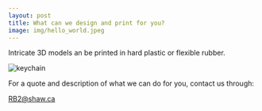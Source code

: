 ```yaml
---
layout: post
title: What can we design and print for you?
image: img/hello_world.jpeg
---
```


Intricate 3D models an be printed in hard plastic or flexible rubber. 

![keychain](https://scontent-sea1-1.xx.fbcdn.net/v/t1.0-9/26904509_540263646366507_1593014669459002925_n.jpg?oh=753329cb5fa7f0ac530cb3397fd4da99&oe=5AB4311E)

For a quote and description of what we can do for you, contact us through: 

RB2@shaw.ca
